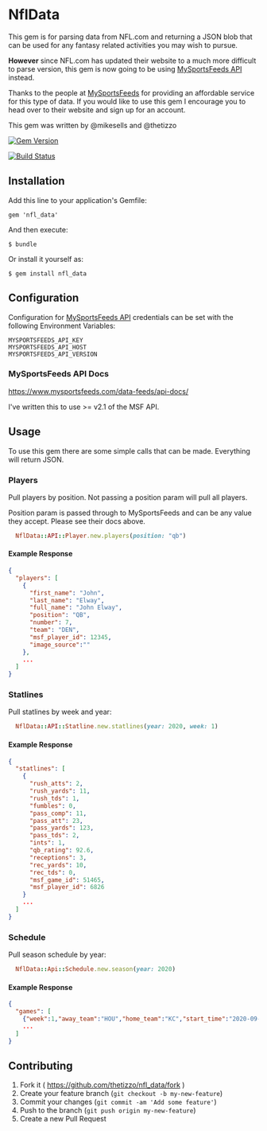 # NflData

This gem is for parsing data from NFL.com and returning a JSON blob that can be used
for any fantasy related activities you may wish to pursue.

**However** since NFL.com has updated their website to a much more difficult to parse version,
this gem is now going to be using [MySportsFeeds API](https://www.mysportsfeeds.com/data-feeds/) instead.

Thanks to the people at [MySportsFeeds](https://www.mysportsfeeds.com) for providing an affordable
service for this type of data.  If you would like to use this gem I encourage you to head over to their
website and sign up for an account.

This gem was written by @mikesells and @thetizzo

[![Gem Version](https://badge.fury.io/rb/nfl_data.svg)](http://badge.fury.io/rb/nfl_data)

[![Build Status](https://travis-ci.com/thetizzo/nfl_data.svg?branch=master)](https://travis-ci.com/thetizzo/nfl_data)

## Installation

Add this line to your application's Gemfile:

    gem 'nfl_data'

And then execute:

    $ bundle

Or install it yourself as:

    $ gem install nfl_data

## Configuration

Configuration for [MySportsFeeds API](https://www.mysportsfeeds.com/data-feeds/) credentials
can be set with the following Environment Variables:

```
MYSPORTSFEEDS_API_KEY
MYSPORTSFEEDS_API_HOST
MYSPORTSFEEDS_API_VERSION
```

### MySportsFeeds API Docs

https://www.mysportsfeeds.com/data-feeds/api-docs/

I've written this to use >= v2.1 of the MSF API.

## Usage

To use this gem there are some simple calls that can be made.  Everything will return JSON.

### Players

Pull players by position. Not passing a position param will pull all players.

Position param is passed through to MySportsFeeds and can be any value they accept.  Please see
their docs above.

```ruby
  NflData::API::Player.new.players(position: "qb")
```

#### Example Response

```json
{
  "players": [
    {
      "first_name": "John",
      "last_name": "Elway",
      "full_name": "John Elway",
      "position": "QB",
      "number": 7,
      "team": "DEN",
      "msf_player_id": 12345,
      "image_source":""
    },
    ...
  ]
}
```

### Statlines

Pull statlines by week and year:

```ruby
  NflData::API::Statline.new.statlines(year: 2020, week: 1)
```

#### Example Response

```json
{
  "statlines": [
    {
      "rush_atts": 2,
      "rush_yards": 11,
      "rush_tds": 1,
      "fumbles": 0,
      "pass_comp": 11,
      "pass_att": 23,
      "pass_yards": 123,
      "pass_tds": 2,
      "ints": 1,
      "qb_rating": 92.6,
      "receptions": 3,
      "rec_yards": 10,
      "rec_tds": 0,
      "msf_game_id": 51465,
      "msf_player_id": 6826
    }
    ...
  ]
}
```

### Schedule

Pull season schedule by year:
```ruby
  NflData::Api::Schedule.new.season(year: 2020)
```

#### Example Response

```json
{
  "games": [
    {"week":1,"away_team":"HOU","home_team":"KC","start_time":"2020-09-10T04:25:00.000Z"}
    ...
  ]
}
```

## Contributing

1. Fork it ( https://github.com/thetizzo/nfl_data/fork )
2. Create your feature branch (`git checkout -b my-new-feature`)
3. Commit your changes (`git commit -am 'Add some feature'`)
4. Push to the branch (`git push origin my-new-feature`)
5. Create a new Pull Request

